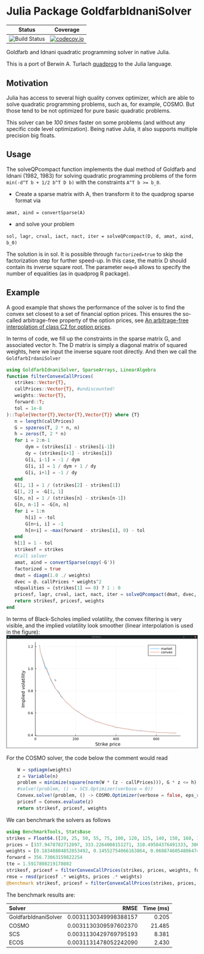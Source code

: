 # Julia Package GoldfarbIdnaniSolver
| Status | Coverage |
| :----: | :----: |
| ![Build Status](https://github.com/fabienlefloch/GoldfarbIdnaniSolver.jl/actions/workflows/julia-runtests.yml/badge.svg) | [![codecov.io](http://codecov.io/github/fabienlefloch/GoldfarbIdnaniSolver.jl/coverage.svg?branch=main)](http://codecov.io/github/fabienlefloch/GoldfarbIdnaniSolver.jl?branch=main) |

Goldfarb and Idnani quadratic programming solver in native Julia.

This is a port of Berwin A. Turlach [quadprog](https://github.com/cran/quadprog) to the Julia language.

## Motivation

Julia has access to several high quality convex optimizer, which are able to solve quadratic programming problems, such as, for example, COSMO. But those tend to be not optimized for pure basic quadratic problems.

This solver can be *100 times* faster on some problems (and without any specific code level optimization). Being native Julia, it also supports multiple precision big floats.

## Usage

The solveQPcompact function implements the dual method of Goldfarb and Idnani (1982, 1983) for solving quadratic programming problems of the form `min(-d^T b + 1/2 b^T D b)` with the constraints `A^T b >= b_0`.

- Create a sparse matrix with A, then transform it to the quadprog sparse format via

`amat, aind = convertSparse(A)`

- and solve your problem

 `sol, lagr, crval, iact, nact, iter = solveQPcompact(D, d, amat, aind, b_0)`

 The solution is in sol. It is possible through `factorized=true` to skip the factorization step for further speed-up. In this case, the matrix D should contain its inverse square root. The parameter `meq=0` allows to specify the number of equalities (as in quadprog R package).

 ## Example
A good example that shows the performance of the solver is to find the convex set closest to a set of financial option prices. This ensures the so-called arbitrage-free property of the option prices, see [An arbitrage-free interpolation of class C2 for option prices](https://arxiv.org/abs/2004.08650).

In terms of code, we fill up the constraints in the sparse matrix G, and associated vector h. The D matrix is simply a diagonal matrix of squared weights, here we input the inverse square root directly. And then we call the `GoldfarbIrdaniSolver`

 ```julia
using GoldfarbIdnaniSolver, SparseArrays, LinearAlgebra
function filterConvexCallPrices(
    strikes::Vector{T},
    callPrices::Vector{T}, #undiscounted!
    weights::Vector{T},
    forward::T;
    tol = 1e-8
)::Tuple{Vector{T},Vector{T},Vector{T}} where {T}
    n = length(callPrices)
    G = spzeros(T, 2 * n, n)
    h = zeros(T, 2 * n)
    for i = 2:n-1
        dym = (strikes[i] - strikes[i-1])
        dy = (strikes[i+1] - strikes[i])
        G[i, i-1] = -1 / dym
        G[i, i] = 1 / dym + 1 / dy
        G[i, i+1] = -1 / dy
    end
    G[1, 1] = 1 / (strikes[2] - strikes[1])
    G[1, 2] = -G[1, 1]
    G[n, n] = 1 / (strikes[n] - strikes[n-1])
    G[n, n-1] = -G[n, n]
    for i = 1:n
        h[i] = -tol
        G[n+i, i] = -1
        h[n+i] = -max(forward - strikes[i], 0) - tol
    end
    h[1] = 1 - tol
    strikesf = strikes
    #call solver
    amat, aind = convertSparse(copy(-G'))
    factorized = true
    dmat = diagm(1.0 ./ weights)
    dvec = @. callPrices * weights^2
    nEqualities = (strikes[1] == 0) ? 1 : 0
    pricesf, lagr, crval, iact, nact, iter = solveQPcompact(dmat, dvec, amat, aind, -h, meq=nEqualities, factorized = true)
    return strikesf, pricesf, weights
end
```

In terms of Black-Scholes implied volatility, the convex filtering is very visible, and the implied volatility look smoother (linear interpolation is used in the figure):
![Implied volatilities](/resources/images/tsla_convex_iv.png)


For the COSMO solver, the code below the comment would read
```julia
    W = spdiagm(weights)
    z = Variable(n)
    problem = minimize(square(norm(W * (z - callPrices))), G * z <= h)
    #solve!(problem, () -> SCS.Optimizer(verbose = 0))
    Convex.solve!(problem, () -> COSMO.Optimizer(verbose = false, eps_rel = 1e-8, eps_abs = 1e-8))
    pricesf = Convex.evaluate(z)
    return strikesf, pricesf, weights
```

We can benchmark the solvers as follows
```julia
using BenchmarkTools, StatsBase
strikes = Float64.([20, 25, 50, 55, 75, 100, 120, 125, 140, 150, 160, 175, 180, 195, 200, 210, 230, 240, 250, 255, 260, 270, 275, 280, 285, 290, 300, 310, 315, 320, 325, 330, 335, 340, 350, 360, 370, 380, 390, 400, 410, 420, 430, 440, 450, 460, 470, 480, 490, 500, 510, 520, 550, 580, 590, 600, 650, 670, 680, 690, 700])
prices = [337.9478782712897, 333.2264008151271, 310.49584376491333, 306.5789869909477, 288.3326474521462, 266.1436620149496, 249.44466994191146, 244.47045906634085, 232.02358238485036, 223.57092985061374, 215.47932505838847, 203.49665261662705, 199.45085022051444, 187.64870164975878, 183.73184487579312, 176.72338330960227, 161.59752782675685, 154.84695750485992, 147.27113520122242, 144.51478902657934, 141.11371474120148, 134.64682478802777, 131.65837649352014, 128.3346695814304, 125.60411253121669, 122.28040561912707, 115.9424612881003, 110.99712967626056, 108.21499437718802, 105.35549170482741, 102.75388027676055, 100.15226884869381, 97.60223566948576, 95.07799161470709, 90.23581650058495, 85.61989310557237, 80.97785070828226, 76.85159079958001, 72.72533089087777, 67.85118637372317, 64.96280443763155, 61.352327017517055, 58.025529966125816, 54.95662415902851, 51.810350978643, 49.07670378912775, 46.34305659961247, 43.11941604593882, 41.05628609158771, 38.735264892942695, 36.285298072150695, 34.8668962285343, 28.935397609774668, 24.370722585772782, 23.003898991015205, 21.27602765424615, 16.324515763803383, 14.545066178175517, 13.719814196435081, 13.049296961270962, 12.22404497953049]
weights = [0.18348804852853492, 0.14552754066163864, 0.06087460548064749, 0.05109612140267557, 0.03629649739986478, 0.025613847407177506, 0.020011216481149133, 0.019345036201403803, 0.01663883576809264, 0.015257762783202483, 0.014011545380885547, 0.012468184742920784, 0.012034729348791627, 0.010873040937928326, 0.010535157435308888, 0.009879102038500473, 0.008855540796164947, 0.00841084879707799, 0.008032374522333945, 0.007845822148042107, 0.00767850819280654, 0.00737017036267451, 0.007228761921893696, 0.007096391696183667, 0.00697143229125802, 0.006853569353455795, 0.006637272585167783, 0.0064509208672822085, 0.006365169495070308, 0.006284168069410054, 0.006209646991746033, 0.0061399098141406445, 0.0060750536990634395, 0.006014709985843373, 0.0059077251648834515, 0.0058176064495057645, 0.005741621638057057, 0.005682166059320373, 0.005635273659488148, 0.005598197720478721, 0.00557969512744412, 0.005570043788415912, 0.005571719928608071, 0.005583741283162423, 0.005606897345237971, 0.0056386186100743, 0.005680979257062336, 0.005742146253326264, 0.005798784362859748, 0.005870563857815834, 0.005958641403270033, 0.006029457615736634, 0.0063683433148160615, 0.0067726154457943945, 0.006927129393879053, 0.007136508419763993, 0.008060162361264996, 0.00852974277055327, 0.008785608144514201, 0.009023417426706495, 0.009332153986076881]
forward = 356.73063159822254
tte = 1.5917808219178082
strikesf, pricesf = filterConvexCallPrices(strikes, prices, weights, forward, tol = 1e-6)
rmse = rmsd(pricesf .* weights, prices .* weights)
@benchmark strikesf, pricesf = filterConvexCallPrices(strikes, prices, weights, forward, tol = 1e-6)
```

The benchmark results are:

|Solver|RMSE|Time (ms)|
|:---|---:|---:|
|GoldfarbIdnaniSolver | 0.0031130349998388157 |  0.205|
|COSMO                | 0.0031130309597602370 | 21.485|
|SCS                  | 0.0031130429769795193 |  8.381|
|ECOS                 | 0.0031131478052242090 |  2.430|
